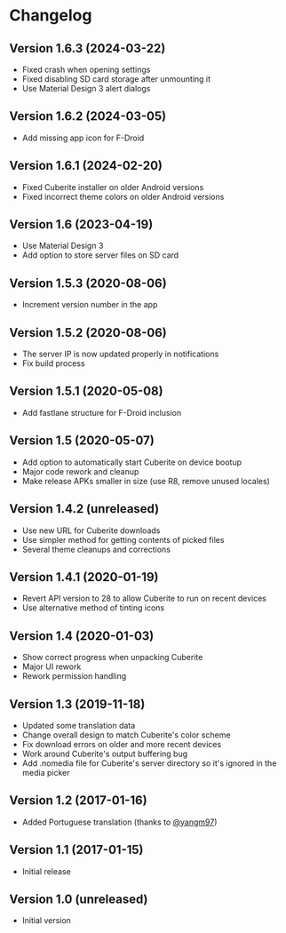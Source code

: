 # Changelog

## Version 1.6.3 (2024-03-22)
- Fixed crash when opening settings
- Fixed disabling SD card storage after unmounting it
- Use Material Design 3 alert dialogs

## Version 1.6.2 (2024-03-05)
- Add missing app icon for F-Droid

## Version 1.6.1 (2024-02-20)
- Fixed Cuberite installer on older Android versions
- Fixed incorrect theme colors on older Android versions

## Version 1.6 (2023-04-19)
- Use Material Design 3
- Add option to store server files on SD card

## Version 1.5.3 (2020-08-06)
- Increment version number in the app

## Version 1.5.2 (2020-08-06)
- The server IP is now updated properly in notifications
- Fix build process

## Version 1.5.1 (2020-05-08)
- Add fastlane structure for F-Droid inclusion

## Version 1.5 (2020-05-07)
- Add option to automatically start Cuberite on device bootup
- Major code rework and cleanup
- Make release APKs smaller in size (use R8, remove unused locales)

## Version 1.4.2 (unreleased)
- Use new URL for Cuberite downloads
- Use simpler method for getting contents of picked files
- Several theme cleanups and corrections

## Version 1.4.1 (2020-01-19)
- Revert API version to 28 to allow Cuberite to run on recent devices
- Use alternative method of tinting icons

## Version 1.4 (2020-01-03)
- Show correct progress when unpacking Cuberite
- Major UI rework
- Rework permission handling

## Version 1.3 (2019-11-18)
- Updated some translation data
- Change overall design to match Cuberite's color scheme
- Fix download errors on older and more recent devices
- Work around Cuberite's output buffering bug
- Add .nomedia file for Cuberite's server directory so it's ignored in the media picker

## Version 1.2 (2017-01-16)
- Added Portuguese translation (thanks to [@yangm97](https://github.com/yangm97))

## Version 1.1 (2017-01-15)
- Initial release

## Version 1.0 (unreleased)
- Initial version

